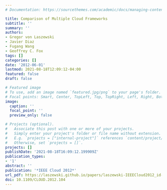 ```yaml
---
# Documentation: https://sourcethemes.com/academic/docs/managing-content/

title: Comparison of Multiple Cloud Frameworks
subtitle: ''
summary: ''
authors:
- Gregor von Laszewski
- Javier Diaz
- Fugang Wang
- Geoffrey C. Fox
tags: []
categories: []
date: '2012-06-01'
lastmod: 2021-08-18T12:09:12-04:00
featured: false
draft: false

# Featured image
# To use, add an image named `featured.jpg/png` to your page's folder.
# Focal points: Smart, Center, TopLeft, Top, TopRight, Left, Right, BottomLeft, Bottom, BottomRight.
image:
  caption: ''
  focal_point: ''
  preview_only: false

# Projects (optional).
#   Associate this post with one or more of your projects.
#   Simply enter your project's folder or file name without extension.
#   E.g. `projects = ["internal-project"]` references `content/project/deep-learning/index.md`.
#   Otherwise, set `projects = []`.
projects: []
publishDate: '2021-08-18T16:09:12.199909Z'
publication_types:
- '1'
abstract: ''
publication: '*IEEE Cloud 2012*'
url_pdf: https://laszewski.github.io/papers/laszewski-IEEECloud2012_id-4803.pdf
doi: 10.1109/CLOUD.2012.104
---
```

